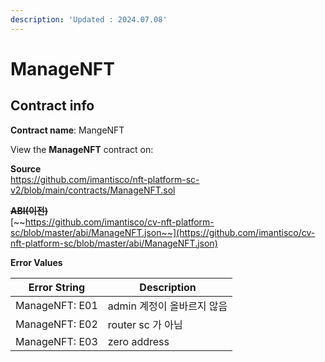 ```yaml
---
description: 'Updated : 2024.07.08'
---
```


# ManageNFT

## Contract info

**Contract name**: MangeNFT

View the **ManageNFT** contract on:



**Source**\
[https://github.com/imantisco/nft-platform-sc-v2/blob/main/contracts/ManageNFT.sol ](https://github.com/imantisco/nft-platform-sc-v2/blob/main/contracts/ManageNFT.sol)

~~**ABI(이전)**~~\
[~~https://github.com/imantisco/cv-nft-platform-sc/blob/master/abi/ManageNFT.json~~](https://github.com/imantisco/cv-nft-platform-sc/blob/master/abi/ManageNFT.json)



**Error Values**

| Error String   | Description       |
| -------------- | ----------------- |
| ManageNFT: E01 | admin 계정이 올바르지 않음 |
| ManageNFT: E02 | router sc 가 아님    |
| ManageNFT: E03 | zero address      |



